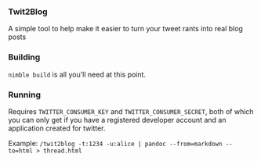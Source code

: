 ### Twit2Blog

A simple tool to help make it easier to turn your tweet rants into real blog posts

### Building
`nimble build` is all you'll need at this point.

### Running
Requires `TWITTER_CONSUMER_KEY` and `TWITTER_CONSUMER_SECRET`, both of which you can only get if you have a registered developer account and an application created for twitter.

Example: `/twit2blog -t:1234 -u:alice | pandoc --from=markdown --to=html > thread.html`
